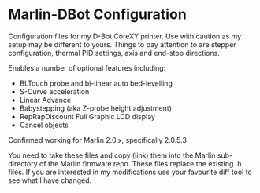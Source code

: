 # Marlin-DBot Configuration

Configuration files for my D-Bot CoreXY printer. Use with caution as my setup may be different to yours. Things to pay attention to are stepper configuration, thermal PID settings, axis and end-stop directions.

Enables a number of optional features including:
 * BLTouch probe and bi-linear auto bed-levelling
 * S-Curve acceleration 
 * Linear Advance
 * Babystepping (aka Z-probe height adjustment)
 * RepRapDiscount Full Graphic LCD display
 * Cancel objects

Confirmed working for Marlin 2.0.x, specifically 2.0.5.3

You need to take these files and copy (link) them into the Marlin sub-directory of the Marlin firmware repo. These files replace the existing .h files. If you are interested in my modifications use your favourite diff tool to see what I have changed.

